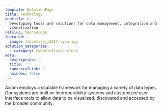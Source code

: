 ```yaml
---
template: SolutionPage
title: Technology
subtitle: >-
  Developing tools and solutions for data management, integration and
  visualization
relslug: technology
featured:
  image: /assets/pjj2017-lyra.jpg
solution_categories:
  - category: Cyberinfrastructure
meta:
  description: ''
  title: ''
  canonicalLink: ''
  noindex: false
---
```

Axiom employs a scalable framework for managing a variety of data types. Our systems are built on interoperability systems and customized user interface tools to allow data to be visualized, discovered and accessed by the broader community.

